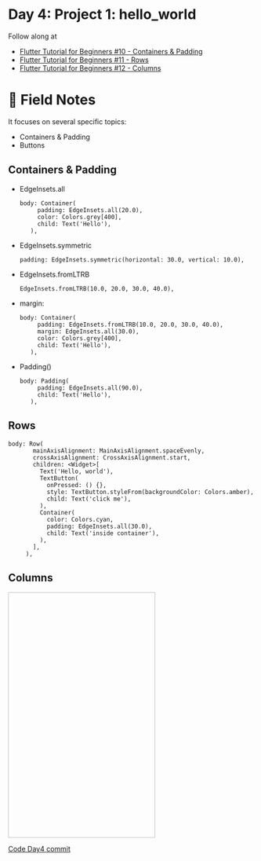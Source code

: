# Day 4: Project 1: hello_world

Follow along at 
- [Flutter Tutorial for Beginners #10 - Containers & Padding][1]
- [Flutter Tutorial for Beginners #11 - Rows][2]
- [Flutter Tutorial for Beginners #12 - Columns][3]

# 📒 Field Notes
It focuses on several specific topics:
- Containers & Padding
- Buttons

## Containers & Padding

- EdgeInsets.all
  
      body: Container(
           padding: EdgeInsets.all(20.0),
           color: Colors.grey[400],
           child: Text('Hello'),
         ),
  
- EdgeInsets.symmetric
  
      padding: EdgeInsets.symmetric(horizontal: 30.0, vertical: 10.0),

- EdgeInsets.fromLTRB
  
      EdgeInsets.fromLTRB(10.0, 20.0, 30.0, 40.0),

- margin:
  
      body: Container(
           padding: EdgeInsets.fromLTRB(10.0, 20.0, 30.0, 40.0),
           margin: EdgeInsets.all(30.0),
           color: Colors.grey[400],
           child: Text('Hello'),
         ),

- Padding()
  
      body: Padding(
           padding: EdgeInsets.all(90.0),
           child: Text('Hello'),
         ),

## Rows

    body: Row(
           mainAxisAlignment: MainAxisAlignment.spaceEvenly,
           crossAxisAlignment: CrossAxisAlignment.start,
           children: <Widget>[
             Text('Hello, world'),
             TextButton(
               onPressed: () {},
               style: TextButton.styleFrom(backgroundColor: Colors.amber),
               child: Text('click me'),
             ),
             Container(
               color: Colors.cyan,
               padding: EdgeInsets.all(30.0),
               child: Text('inside container'),
             ),
           ],
         ),

## Columns

<img width="300" height="500" scr="https://github.com/VisionAce/Screenshoots/blob/main/Simulator%20Screenshot%20-%20iPhone%2015%20Pro%20-%202023-10-31%20at%2021.04.16.png"/>

[Code Day4 commit][4]


[1]: https://www.youtube.com/watch?v=H0cJ0gUlgE8&list=PL4cUxeGkcC9jLYyp2Aoh6hcWuxFDX6PBJ&index=11
[2]: https://www.youtube.com/watch?v=a6oKFvGuTH4&list=PL4cUxeGkcC9jLYyp2Aoh6hcWuxFDX6PBJ&index=11
[3]: https://www.youtube.com/watch?v=siFU8c_Heu0&list=PL4cUxeGkcC9jLYyp2Aoh6hcWuxFDX6PBJ&index=12
[4]: https://github.com/VisionAce/BeginnerFlutter/commit/5bdb079ec1cffe704f51b5907200f391fc7d432d
